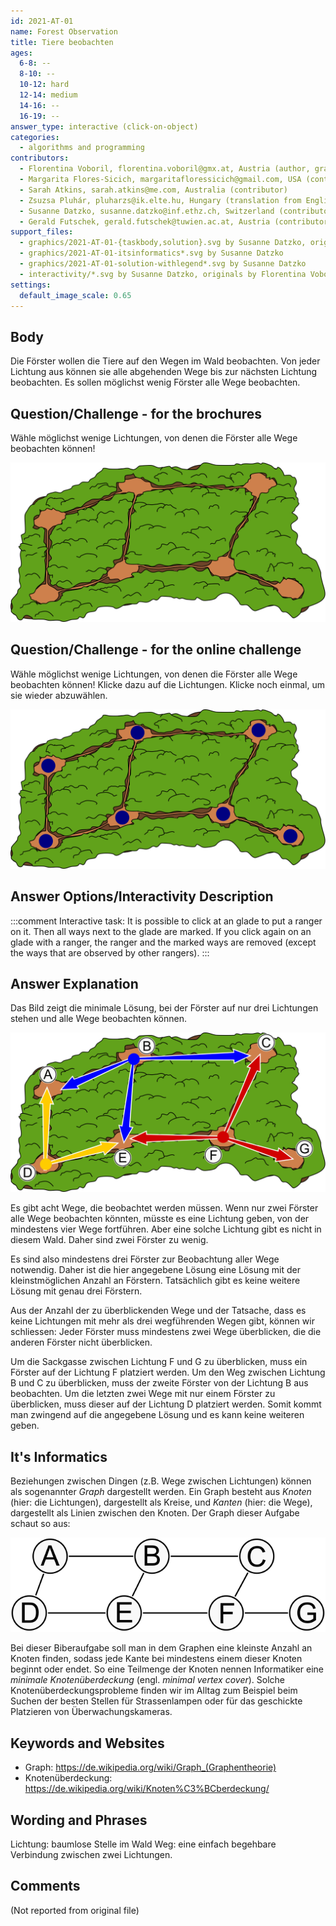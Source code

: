 ```yaml
---
id: 2021-AT-01
name: Forest Observation
title: Tiere beobachten
ages:
  6-8: --
  8-10: --
  10-12: hard
  12-14: medium
  14-16: --
  16-19: --
answer_type: interactive (click-on-object)
categories:
  - algorithms and programming
contributors:
  - Florentina Voboril, florentina.voboril@gmx.at, Austria (author, graphics)
  - Margarita Flores-Sicich, margaritafloressicich@gmail.com, USA (contributor)
  - Sarah Atkins, sarah.atkins@me.com, Australia (contributor)
  - Zsuzsa Pluhár, pluharzs@ik.elte.hu, Hungary (translation from English into German)
  - Susanne Datzko, susanne.datzko@inf.ethz.ch, Switzerland (contributor, graphics)
  - Gerald Futschek, gerald.futschek@tuwien.ac.at, Austria (contributor)
support_files:
  - graphics/2021-AT-01-{taskbody,solution}.svg by Susanne Datzko, originals by Florentina Voboril
  - graphics/2021-AT-01-itsinformatics*.svg by Susanne Datzko
  - graphics/2021-AT-01-solution-withlegend*.svg by Susanne Datzko
  - interactivity/*.svg by Susanne Datzko, originals by Florentina Voboril
settings:
  default_image_scale: 0.65
---
```



## Body

Die Förster wollen die Tiere auf den Wegen im Wald beobachten. Von jeder Lichtung aus können sie alle abgehenden Wege bis zur nächsten Lichtung beobachten. Es sollen möglichst wenig Förster alle Wege beobachten.


## Question/Challenge - for the brochures

Wähle möglichst wenige Lichtungen, von denen die Förster alle Wege beobachten können!

![](graphics/2021-AT-01-taskbody.svg "Wald")


## Question/Challenge - for the online challenge

Wähle möglichst wenige Lichtungen, von denen die Förster alle Wege beobachten können! Klicke dazu auf die Lichtungen. Klicke noch einmal, um sie wieder abzuwählen.

![](interactivity/2021-AT-01-taskbody-interactive.svg "2021-AT-01 question")


## Answer Options/Interactivity Description

<!-- empty -->

:::comment 
Interactive task: It is possible to click at an glade to put a ranger on it. Then all ways next to the glade are marked. If you click again on an glade with a ranger, the ranger and the marked ways are removed (except the ways that are observed by other rangers).
:::

## Answer Explanation

Das Bild zeigt die minimale Lösung, bei der Förster auf nur drei Lichtungen stehen und alle Wege beobachten können.

![](graphics/2021-AT-01-solution-withlegend-compatible.svg "minimale Lösung")

Es gibt acht Wege, die beobachtet werden müssen. Wenn nur zwei Förster alle Wege beobachten könnten, müsste es eine Lichtung geben, von der mindestens vier Wege fortführen.  Aber eine solche Lichtung gibt es nicht in diesem Wald. Daher sind zwei Förster zu wenig.

Es sind also mindestens drei Förster zur Beobachtung aller Wege notwendig. Daher ist die hier angegebene Lösung eine Lösung mit der kleinstmöglichen Anzahl an Förstern. Tatsächlich gibt es keine weitere Lösung mit genau drei Förstern.

Aus der Anzahl der zu überblickenden Wege und der Tatsache, dass es keine Lichtungen mit mehr als drei wegführenden Wegen gibt, können wir schliessen: Jeder Förster muss mindestens zwei Wege überblicken, die die anderen Förster nicht überblicken.

Um die Sackgasse zwischen Lichtung F und G zu überblicken, muss ein Förster auf der Lichtung F platziert werden. Um den Weg zwischen Lichtung B und C zu überblicken, muss der zweite Förster von der Lichtung B aus beobachten. Um die letzten zwei Wege mit nur einem Förster zu überblicken, muss dieser auf der Lichtung D platziert werden. Somit kommt man zwingend auf die angegebene Lösung und es kann keine weiteren geben.


## It's Informatics

Beziehungen zwischen Dingen (z.B. Wege zwischen Lichtungen) können als sogenannter _Graph_ dargestellt werden.
Ein Graph besteht aus _Knoten_ (hier: die Lichtungen), dargestellt als Kreise, und _Kanten_ (hier: die Wege), dargestellt als Linien zwischen den Knoten. Der Graph dieser Aufgabe schaut so aus:

![](graphics/2021-AT-01-itsinformatics-compatible.svg "Graph")

Bei dieser Biberaufgabe soll man in dem Graphen eine kleinste Anzahl an Knoten finden, sodass jede Kante bei mindestens einem dieser Knoten beginnt oder endet. So eine Teilmenge der Knoten nennen Informatiker eine _minimale Knotenüberdeckung_ (engl. _minimal vertex cover_).
Solche Knotenüberdeckungsprobleme finden wir im Alltag zum Beispiel beim Suchen der besten Stellen für Strassenlampen oder für das geschickte Platzieren von Überwachungskameras.

## Keywords and Websites

 - Graph: https://de.wikipedia.org/wiki/Graph_(Graphentheorie)
 - Knotenüberdeckung: https://de.wikipedia.org/wiki/Knoten%C3%BCberdeckung/


## Wording and Phrases

Lichtung: baumlose Stelle im Wald
Weg: eine einfach begehbare Verbindung zwischen zwei Lichtungen.


## Comments

(Not reported from original file)
